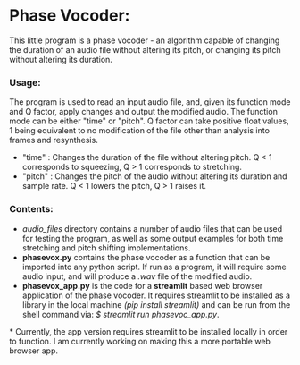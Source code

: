 # Phase Vocoder:

This little program is a phase vocoder - an algorithm capable of changing the duration of an audio file without altering its pitch, or changing its pitch without altering its duration. 

### Usage: 

The program is used to read an input audio file, and, given its function mode and Q factor, apply changes and output the modified audio.
The function mode can be either "time" or "pitch". Q factor can take positive float values, 1 being equivalent to no modification of the file other than analysis into frames and resynthesis.

* "time" : Changes the duration of the file without altering pitch. Q < 1 corresponds to squeezing, Q > 1 corresponds to stretching.
* "pitch" : Changes the pitch of the audio without altering its duration and sample rate. Q < 1 lowers the pitch, Q > 1 raises it.

### Contents:

* *audio_files* directory contains a number of audio files that can be used for testing the program, as well as some output examples for both time stretching and pitch shifting implementations.
* **phasevox.py** contains the phase vocoder as a function that can be imported into any python script. If run as a program, it will require some audio input, and will produce a *.wav* file of the modified audio.
* **phasevox_app.py** is the code for a **streamlit** based web browser application of the phase vocoder. It requires streamlit to be installed as a library in the local machine *(pip install streamlit)* and can be run from the shell command via: *$ streamlit run phasevoc_app.py*.

\* Currently, the app version requires streamlit to be installed locally in order to function. I am currently working on making this a more portable web browser app. 
